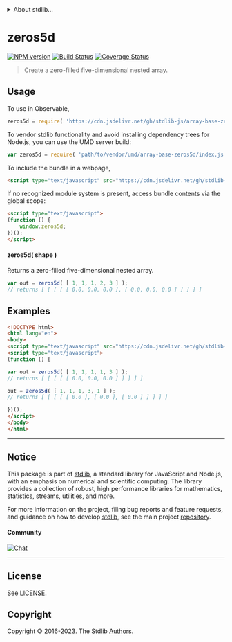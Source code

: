 <!--

@license Apache-2.0

Copyright (c) 2023 The Stdlib Authors.

Licensed under the Apache License, Version 2.0 (the "License");
you may not use this file except in compliance with the License.
You may obtain a copy of the License at

   http://www.apache.org/licenses/LICENSE-2.0

Unless required by applicable law or agreed to in writing, software
distributed under the License is distributed on an "AS IS" BASIS,
WITHOUT WARRANTIES OR CONDITIONS OF ANY KIND, either express or implied.
See the License for the specific language governing permissions and
limitations under the License.

-->


<details>
  <summary>
    About stdlib...
  </summary>
  <p>We believe in a future in which the web is a preferred environment for numerical computation. To help realize this future, we've built stdlib. stdlib is a standard library, with an emphasis on numerical and scientific computation, written in JavaScript (and C) for execution in browsers and in Node.js.</p>
  <p>The library is fully decomposable, being architected in such a way that you can swap out and mix and match APIs and functionality to cater to your exact preferences and use cases.</p>
  <p>When you use stdlib, you can be absolutely certain that you are using the most thorough, rigorous, well-written, studied, documented, tested, measured, and high-quality code out there.</p>
  <p>To join us in bringing numerical computing to the web, get started by checking us out on <a href="https://github.com/stdlib-js/stdlib">GitHub</a>, and please consider <a href="https://opencollective.com/stdlib">financially supporting stdlib</a>. We greatly appreciate your continued support!</p>
</details>

# zeros5d

[![NPM version][npm-image]][npm-url] [![Build Status][test-image]][test-url] [![Coverage Status][coverage-image]][coverage-url] <!-- [![dependencies][dependencies-image]][dependencies-url] -->

> Create a zero-filled five-dimensional nested array.

<!-- Section to include introductory text. Make sure to keep an empty line after the intro `section` element and another before the `/section` close. -->

<section class="intro">

</section>

<!-- /.intro -->

<!-- Package usage documentation. -->



<section class="usage">

## Usage

To use in Observable,

```javascript
zeros5d = require( 'https://cdn.jsdelivr.net/gh/stdlib-js/array-base-zeros5d@umd/browser.js' )
```

To vendor stdlib functionality and avoid installing dependency trees for Node.js, you can use the UMD server build:

```javascript
var zeros5d = require( 'path/to/vendor/umd/array-base-zeros5d/index.js' )
```

To include the bundle in a webpage,

```html
<script type="text/javascript" src="https://cdn.jsdelivr.net/gh/stdlib-js/array-base-zeros5d@umd/browser.js"></script>
```

If no recognized module system is present, access bundle contents via the global scope:

```html
<script type="text/javascript">
(function () {
    window.zeros5d;
})();
</script>
```

#### zeros5d( shape )

Returns a zero-filled five-dimensional nested array.

```javascript
var out = zeros5d( [ 1, 1, 1, 2, 3 ] );
// returns [ [ [ [ [ 0.0, 0.0, 0.0 ], [ 0.0, 0.0, 0.0 ] ] ] ] ]
```

</section>

<!-- /.usage -->

<!-- Package usage notes. Make sure to keep an empty line after the `section` element and another before the `/section` close. -->

<section class="notes">

</section>

<!-- /.notes -->

<!-- Package usage examples. -->

<section class="examples">

## Examples

<!-- eslint no-undef: "error" -->

```html
<!DOCTYPE html>
<html lang="en">
<body>
<script type="text/javascript" src="https://cdn.jsdelivr.net/gh/stdlib-js/array-base-zeros5d@umd/browser.js"></script>
<script type="text/javascript">
(function () {

var out = zeros5d( [ 1, 1, 1, 1, 3 ] );
// returns [ [ [ [ [ 0.0, 0.0, 0.0 ] ] ] ] ]

out = zeros5d( [ 1, 1, 1, 3, 1 ] );
// returns [ [ [ [ [ 0.0 ], [ 0.0 ], [ 0.0 ] ] ] ] ]

})();
</script>
</body>
</html>
```

</section>

<!-- /.examples -->

<!-- Section to include cited references. If references are included, add a horizontal rule *before* the section. Make sure to keep an empty line after the `section` element and another before the `/section` close. -->

<section class="references">

</section>

<!-- /.references -->

<!-- Section for related `stdlib` packages. Do not manually edit this section, as it is automatically populated. -->

<section class="related">

</section>

<!-- /.related -->

<!-- Section for all links. Make sure to keep an empty line after the `section` element and another before the `/section` close. -->


<section class="main-repo" >

* * *

## Notice

This package is part of [stdlib][stdlib], a standard library for JavaScript and Node.js, with an emphasis on numerical and scientific computing. The library provides a collection of robust, high performance libraries for mathematics, statistics, streams, utilities, and more.

For more information on the project, filing bug reports and feature requests, and guidance on how to develop [stdlib][stdlib], see the main project [repository][stdlib].

#### Community

[![Chat][chat-image]][chat-url]

---

## License

See [LICENSE][stdlib-license].


## Copyright

Copyright &copy; 2016-2023. The Stdlib [Authors][stdlib-authors].

</section>

<!-- /.stdlib -->

<!-- Section for all links. Make sure to keep an empty line after the `section` element and another before the `/section` close. -->

<section class="links">

[npm-image]: http://img.shields.io/npm/v/@stdlib/array-base-zeros5d.svg
[npm-url]: https://npmjs.org/package/@stdlib/array-base-zeros5d

[test-image]: https://github.com/stdlib-js/array-base-zeros5d/actions/workflows/test.yml/badge.svg?branch=v0.0.1
[test-url]: https://github.com/stdlib-js/array-base-zeros5d/actions/workflows/test.yml?query=branch:v0.0.1

[coverage-image]: https://img.shields.io/codecov/c/github/stdlib-js/array-base-zeros5d/main.svg
[coverage-url]: https://codecov.io/github/stdlib-js/array-base-zeros5d?branch=main

<!--

[dependencies-image]: https://img.shields.io/david/stdlib-js/array-base-zeros5d.svg
[dependencies-url]: https://david-dm.org/stdlib-js/array-base-zeros5d/main

-->

[chat-image]: https://img.shields.io/gitter/room/stdlib-js/stdlib.svg
[chat-url]: https://app.gitter.im/#/room/#stdlib-js_stdlib:gitter.im

[stdlib]: https://github.com/stdlib-js/stdlib

[stdlib-authors]: https://github.com/stdlib-js/stdlib/graphs/contributors

[umd]: https://github.com/umdjs/umd
[es-module]: https://developer.mozilla.org/en-US/docs/Web/JavaScript/Guide/Modules

[deno-url]: https://github.com/stdlib-js/array-base-zeros5d/tree/deno
[umd-url]: https://github.com/stdlib-js/array-base-zeros5d/tree/umd
[esm-url]: https://github.com/stdlib-js/array-base-zeros5d/tree/esm
[branches-url]: https://github.com/stdlib-js/array-base-zeros5d/blob/main/branches.md

[stdlib-license]: https://raw.githubusercontent.com/stdlib-js/array-base-zeros5d/main/LICENSE

</section>

<!-- /.links -->
